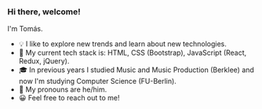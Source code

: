 ### Hi there, welcome!

I'm Tomás.

- 💡  I like to explore new trends and learn about new technologies.
- 🌱  My current tech stack is: HTML, CSS (Bootstrap), JavaScript (React, Redux, jQuery).
- 🎓  In previous years I studied Music and Music Production (Berklee) and now I'm studying Computer Science (FU-Berlin).
- 💬  My pronouns are he/him.
- 😀  Feel free to reach out to me! 

